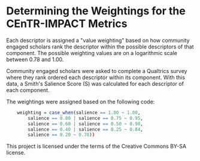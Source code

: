 # Determining the Weightings for the CEnTR-IMPACT Metrics

Each descriptor is assigned a "value weighting" based on how community engaged scholars rank the descriptor within the possible descriptors of that component. The possible weighting values are on a logarithmic scale between 0.78 and 1.00.

Community engaged scholars were asked to complete a Qualtrics survey where they rank ordered each descriptor within its component. With this data, a Smith's Salience Score (S) was calculated for each descriptor of each component.

The weightings were assigned based on the following code:

```r
    weighting = case_when(salience == 1.00 ~ 1.00,
        salience == 0.80 | salience == 0.75 ~ 0.95,
        salience == 0.60 | salience == 0.50 ~ 0.90,
        salience == 0.40 | salience == 0.25 ~ 0.84,
        salience == 0.20 ~ 0.78))
```
This project is licensed under the terms of the Creative Commons BY-SA license.